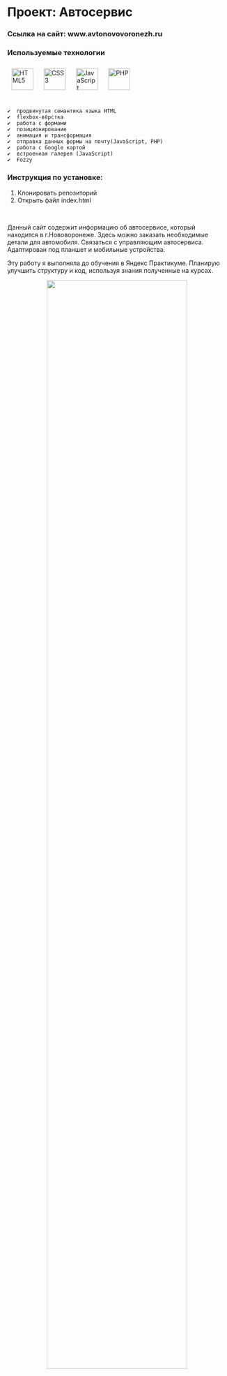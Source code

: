 
# Проект: __Автосервис__
<h3>Ссылка на сайт: www.avtonovovoronezh.ru </h3>

###  Используемые технологии 
<div align="left">   
  <a href="https://en.wikipedia.org/wiki/HTML5" target="_blank"><img style="margin: 10px" src="https://profilinator.rishav.dev/skills-assets/html5-original-wordmark.svg" alt="HTML5" height="50" /></a> 
<a href="https://www.w3schools.com/css/" target="_blank"><img style="margin: 10px" src="https://profilinator.rishav.dev/skills-assets/css3-original-wordmark.svg" alt="CSS3" height="50" /></a>  
  <a href="https://www.javascript.com/" target="_blank"><img style="margin: 10px" src="https://profilinator.rishav.dev/skills-assets/javascript-original.svg" alt="JavaScript" height="50" /></a> 
  <a href="https://www.php.net/" target="_blank"><img style="margin: 10px" src="https://profilinator.rishav.dev/skills-assets/php-original.svg" alt="PHP" height="50" /></a> 
</div></br>

    ✔️  продвинутая семантика языка HTML
    ✔️  flexbox-вёрстка
    ✔️  работа с формами
    ✔️  позиционирование 
    ✔️  анимация и трансформация
    ✔️  отправка данных формы на почту(JavaScript, PHP)
    ✔️  работа с Google картой
    ✔️  встроенная галерея (JavaScript)
    ✔️  Fozzy



### Инструкция по установке:
1. Клонировать репозиторий
2. Открыть файл index.html
<br/>


<p>Данный сайт содержит информацию об автосервисе, который находится в г.Нововоронеже. Здесь можно заказать необходимые детали для автомобиля. Связаться с управляющим автосервиса. Адаптирован под планшет и мобильные устройства. </p>
<p> Эту работу я выполняла до обучения в Яндекс Практикуме. Планирую улучшить структуру и код, используя знания полученные на курсах.</p>
 
 <div align="center">
<img src="https://sun9-33.userapi.com/impg/4LdiMwNQsrNJSDl0A8WV_w27aFCKfnwMd0ekCw/A8e4bbuis30.jpg?size=1844x964&quality=95&sign=0f1deb15a33bc32c81530271bdf96caa&type=album" align="center" style="width: 80%" />
</div>  
